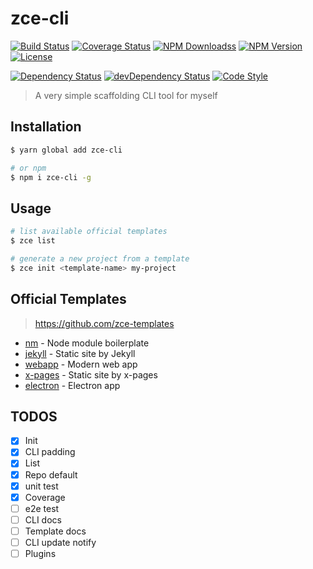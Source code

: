 # zce-cli

[![Build Status][travis-image]][travis-url]
[![Coverage Status][codecov-image]][codecov-url]
[![NPM Downloadss][downloads-image]][downloads-url]
[![NPM Version][version-image]][version-url]
[![License][license-image]][license-url]

[![Dependency Status][dependency-image]][dependency-url]
[![devDependency Status][devdependency-image]][devdependency-url]
[![Code Style][style-image]][style-url]

[travis-image]: https://img.shields.io/travis/zce/zce-cli.svg
[travis-url]: https://travis-ci.org/zce/zce-cli
[codecov-image]: https://img.shields.io/codecov/c/github/zce/zce-cli.svg
[codecov-url]: https://codecov.io/gh/zce/zce-cli
[downloads-image]: https://img.shields.io/npm/dm/zce-cli.svg
[downloads-url]: https://npmjs.org/package/zce-cli
[version-image]: https://img.shields.io/npm/v/zce-cli.svg
[version-url]: https://npmjs.org/package/zce-cli
[license-image]: https://img.shields.io/npm/l/zce-cli.svg
[license-url]: https://github.com/zce/zce-cli/blob/master/LICENSE
[dependency-image]: https://img.shields.io/david/zce/zce-cli.svg
[dependency-url]: https://david-dm.org/zce/zce-cli
[devdependency-image]: https://img.shields.io/david/dev/zce/zce-cli.svg
[devdependency-url]: https://david-dm.org/zce/zce-cli?type=dev
[style-image]: https://img.shields.io/badge/code_style-standard-brightgreen.svg
[style-url]: http://standardjs.com

> A very simple scaffolding CLI tool for myself

## Installation

```sh
$ yarn global add zce-cli

# or npm
$ npm i zce-cli -g
```

## Usage

```sh
# list available official templates
$ zce list

# generate a new project from a template
$ zce init <template-name> my-project
```

## Official Templates

> https://github.com/zce-templates

- [nm](https://github.com/zce-templates/nm) - Node module boilerplate
- [jekyll](https://github.com/zce-templates/jekyll) - Static site by Jekyll
- [webapp](https://github.com/zce-templates/webapp) - Modern web app
- [x-pages](https://github.com/zce-templates/x-pages) - Static site by x-pages
- [electron](https://github.com/zce-templates/electron) - Electron app

## TODOS

- [x] Init
- [x] CLI padding
- [x] List
- [x] Repo default
- [x] unit test
- [x] Coverage
- [ ] e2e test
- [ ] CLI docs
- [ ] Template docs
- [ ] CLI update notify
- [ ] Plugins
